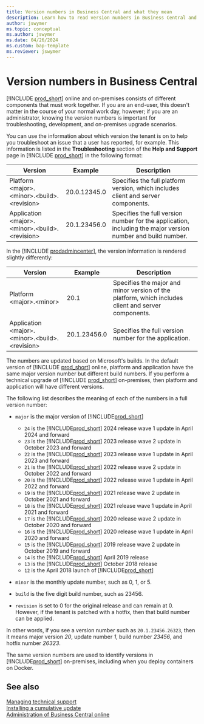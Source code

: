 ```yaml
---
title: Version numbers in Business Central and what they mean
description: Learn how to read version numbers in Business Central and how to understand them when you troubleshoot issues.
author: jswymer
ms.topic: conceptual
ms.author: jswymer
ms.date: 04/26/2024
ms.custom: bap-template
ms.reviewer: jswymer
---
```


# Version numbers in Business Central

[!INCLUDE [prod_short](../developer/includes/prod_short.md)] online and on-premises consists of different components that must work together. If you are an end-user, this doesn't matter in the course of your normal work day, however; if you are an administrator, knowing the version numbers is important for troubleshooting, development, and on-premises upgrade scenarios.  

You can use the information about which version the tenant is on to help you troubleshoot an issue that a user has reported, for example. This information is listed in the **Troubleshooting** section of the **Help and Support** page in [!INCLUDE [prod_short](../developer/includes/prod_short.md)] in the following format:

|Version  |Example      |Description                                 |
|---------|-------------|--------------------------------------------|
|Platform \<major>.\<minor>.\<build>.\<revision>|20.0.12345.0 | Specifies the full platform version, which includes client and server components. |
|Application \<major>.\<minor>.\<build>.\<revision>|20.1.23456.0| Specifies the full version number for the application, including the major version number and build number. |

In the [!INCLUDE [prodadmincenter](../developer/includes/prodadmincenter.md)], the version information is rendered slightly differently:

|Version  |Example      |Description                                 |
|---------|-------------|--------------------------------------------|
|Platform  \<major>.\<minor>|20.1 | Specifies the major and minor version of the platform, which includes client and server components. |
|Application \<major>.\<minor>.\<build>.\<revision>|20.1.23456.0 | Specifies the full version number for the application. |

The numbers are updated based on Microsoft's builds. In the default version of [!INCLUDE [prod_short](../developer/includes/prod_short.md)] online, platform and application have the same major version number but different build numbers. If you perform a technical upgrade of [!INCLUDE [prod_short](../developer/includes/prod_short.md)] on-premises, then platform and application will have different versions.  

The following list describes the meaning of each of the numbers in a full version number:

- `major` is the major version of [!INCLUDE[prod_short](../developer/includes/prod_short.md)]
  - `24` is the [!INCLUDE[prod_short](../developer/includes/prod_short.md)] 2024 release wave 1 update in April 2024 and forward
  - `23` is the [!INCLUDE[prod_short](../developer/includes/prod_short.md)] 2023 release wave 2 update in October 2023 and forward
  - `22` is the [!INCLUDE[prod_short](../developer/includes/prod_short.md)] 2023 release wave 1 update in April 2023 and forward
  - `21` is the [!INCLUDE[prod_short](../developer/includes/prod_short.md)] 2022 release wave 2 update in October 2022 and forward
  - `20` is the [!INCLUDE[prod_short](../developer/includes/prod_short.md)] 2022 release wave 1 update in April 2022 and forward
  - `19` is the [!INCLUDE[prod_short](../developer/includes/prod_short.md)] 2021 release wave 2 update in October 2021 and forward
  - `18` is the [!INCLUDE[prod_short](../developer/includes/prod_short.md)] 2021 release wave 1 update in April 2021 and forward
  - `17` is the [!INCLUDE[prod_short](../developer/includes/prod_short.md)] 2020 release wave 2 update in October 2020 and forward
  - `16` is the [!INCLUDE[prod_short](../developer/includes/prod_short.md)] 2020 release wave 1 update in April 2020 and forward
  - `15` is the [!INCLUDE[prod_short](../developer/includes/prod_short.md)] 2019 release wave 2 update in October 2019 and forward
  - `14` is the [!INCLUDE[prod_short](../developer/includes/prod_short.md)] April 2019 release
  - `13` is the [!INCLUDE[prod_short](../developer/includes/prod_short.md)] October 2018 release
  - `12` is the April 2018 launch of [!INCLUDE[prod_short](../developer/includes/prod_short.md)]

- `minor` is the monthly update number, such as 0, 1, or 5.
- `build` is the five digit build number, such as 23456.
- `revision` is set to 0 for the original release and can remain at 0. However, if the tenant is patched with a hotfix, then that build number can be applied.

In other words, if you see a version number such as `20.1.23456.26323`, then it means major version *20*, update number *1*, build number *23456*, and hotfix number *26323*.

The same version numbers are used to identify versions in [!INCLUDE[prod_short](../developer/includes/prod_short.md)] on-premises, including when you deploy containers on Docker.  

## See also

[Managing technical support](manage-technical-support.md)  
[Installing a cumulative update](../upgrade/upgrading-cumulative-update.md)  
[Administration of Business Central online](tenant-administration.md)  
